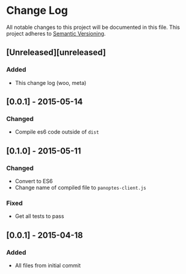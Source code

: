 # Change Log
All notable changes to this project will be documented in this file.
This project adheres to [Semantic Versioning](http://semver.org/).

## [Unreleased][unreleased]
### Added
- This change log (woo, meta)

## [0.0.1] - 2015-05-14
### Changed
- Compile es6 code outside of `dist`

## [0.1.0] - 2015-05-11
### Changed
- Convert to ES6
- Change name of compiled file to `panoptes-client.js`

### Fixed
- Get all tests to pass

## [0.0.1] - 2015-04-18
### Added
- All files from initial commit
